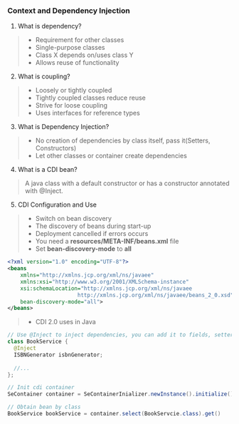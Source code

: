 ### Context and Dependency Injection

1. What is dependency?
> - Requirement for other classes
> - Single-purpose classes
> - Class X depends on/uses class Y
> - Allows reuse of functionality

2. What is coupling?
> - Loosely or tightly coupled
> - Tightly coupled classes reduce reuse
> - Strive for loose coupling
> - Uses interfaces for reference types

3. What is Dependency Injection?
> - No creation of dependencies by class itself, pass it(Setters, Constructors)
> - Let other classes or container create dependencies

4. What is a CDI bean?
> A java class with a default constructor or has a constructor annotated with @Inject.

5. CDI Configuration and Use
> - Switch on bean discovery
> - The discovery of beans during start-up
> - Deployment cancelled if errors occurs
> - You need a **resources/META-INF/beans.xml** file
> - Set **bean-discovery-mode** to **all**

```xml
<?xml version="1.0" encoding="UTF-8"?>
<beans
    xmlns="http://xmlns.jcp.org/xml/ns/javaee"
    xmlns:xsi="http://www.w3.org/2001/XMLSchema-instance"
    xsi:schemaLocation="http://xmlns.jcp.org/xml/ns/javaee 
                      http://xmlns.jcp.org/xml/ns/javaee/beans_2_0.xsd"
    bean-discovery-mode="all">
</beans>
```
> - CDI 2.0 uses in Java

```java
// Use @Inject to inject dependencies, you can add it to fields, setters, constructors as you like.
class BookService {
  @Inject
  ISBNGenerator isbnGenerator;
  
  //...
};

// Init cdi container
SeContainer container = SeContainerInializer.newInstance().initialize();

// Obtain bean by class
BookService bookService = container.select(BookServcie.class).get()
```
